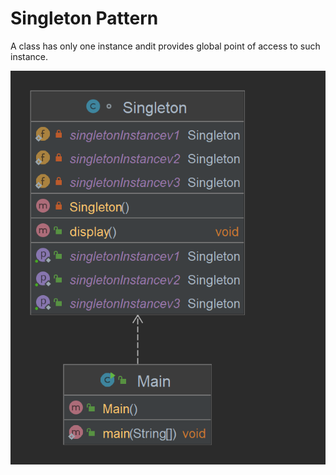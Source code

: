 # Singleton Pattern

A class has only one instance andit provides global point of access to such instance.

![UML Diagram for Strategy Pattern](/Singleton/UML.png "UML Diagram for Singleton Pattern")

